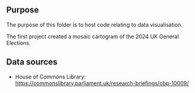 ## Purpose
The purpose of this folder is to host code relating to data visualisation.

The first project created a mosaic cartogram of the 2024 UK General Elections.

## Data sources
- House of Commons Library: https://commonslibrary.parliament.uk/research-briefings/cbp-10009/
